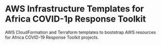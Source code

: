 # AWS Infrastructure Templates for Africa COVID-1p Response Toolkit

AWS CloudFormation and Terraform templates to bootstrap AWS resources for Africa COVID-19 Response Toolkit projects.
